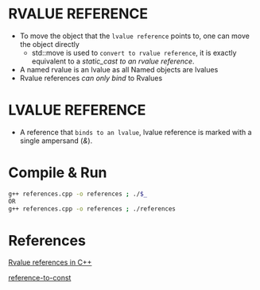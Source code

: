# RVALUE REFERENCE
+ To move the object that the `lvalue reference` points to, one can move the object directly 
    - std::move is used to `convert to rvalue reference`, it is exactly equivalent to a *static_cast to an rvalue reference*.
+ A named rvalue is an lvalue as all Named objects are lvalues
+ Rvalue references _can only bind_ to Rvalues

# LVALUE REFERENCE
+ A reference that `binds to an lvalue`, lvalue reference is marked with a single ampersand (*&*).

# Compile & Run
```bash
g++ references.cpp -o references ; ./$_
OR
g++ references.cpp -o references ; ./references
```

# References
[Rvalue references in C++](https://medium.com/pranayaggarwal25/rvalue-references-e99dfd3933ff)

[reference-to-const](https://medium.com/@vgasparyan1995/pass-by-value-vs-pass-by-reference-to-const-c-f8944171e3ce)